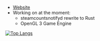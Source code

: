 * [Website](https://mtcw.xyz/)
* Working on at the moment:
  * steamcountsnotifyd rewrite to Rust
  * OpenGL 3 Game Engine
  
[![Top Langs](https://github-readme-stats.vercel.app/api/top-langs/?username=mtcw99&layout=compact&theme=dark)](https://github.com/anuraghazra/github-readme-stats)
